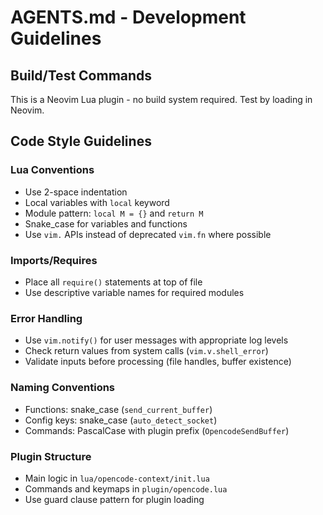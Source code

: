 # AGENTS.md - Development Guidelines

## Build/Test Commands
This is a Neovim Lua plugin - no build system required. Test by loading in Neovim.

## Code Style Guidelines

### Lua Conventions
- Use 2-space indentation
- Local variables with `local` keyword
- Module pattern: `local M = {}` and `return M`
- Snake_case for variables and functions
- Use `vim.` APIs instead of deprecated `vim.fn` where possible

### Imports/Requires
- Place all `require()` statements at top of file
- Use descriptive variable names for required modules

### Error Handling
- Use `vim.notify()` for user messages with appropriate log levels
- Check return values from system calls (`vim.v.shell_error`)
- Validate inputs before processing (file handles, buffer existence)

### Naming Conventions
- Functions: snake_case (`send_current_buffer`)
- Config keys: snake_case (`auto_detect_socket`)
- Commands: PascalCase with plugin prefix (`OpencodeSendBuffer`)

### Plugin Structure
- Main logic in `lua/opencode-context/init.lua`
- Commands and keymaps in `plugin/opencode.lua`
- Use guard clause pattern for plugin loading